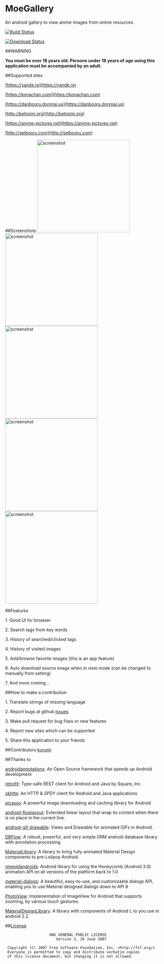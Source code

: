 # MoeGallery
An android gallery to view anime images from online resources

[![Build Status](https://travis-ci.org/kurumi-moe/MoeGallery.svg?branch=master)](https://travis-ci.org/kurumi-moe/MoeGallery)

[![Download Status](https://img.shields.io/github/downloads/kurumi-moe/MoeGallery/v1.1.0/total.svg)](https://github.com/kurumi-moe/MoeGallery/releases/download/v1.1.0/MoeGallery-v1.1.0.apk)

##WARNING

**You must be over 18 years old. Persons under 18 years of age using this application must be accompanied by an adult.**

##Supported sites 

[https://yande.re](https://yande.re)

[https://konachan.com](https://konachan.com)

[https://danbooru.donmai.us](https://danbooru.donmai.us)

[http://behoimi.org](http://behoimi.org)

[https://anime-pictures.net](https://anime-pictures.net)

[http://gelbooru.com](http://gelbooru.com)

##Screenshots
<img src="https://raw.githubusercontent.com/kurumi-moe/MoeGallery/master/screenshots/Screenshot_2015-06-28-14-48-57.jpg" alt="screenshot" width="300">
<img src="https://raw.githubusercontent.com/kurumi-moe/MoeGallery/master/screenshots/Screenshot_2015-06-28-14-49-59.jpg" alt="screenshot" width="300">
<img src="https://raw.githubusercontent.com/kurumi-moe/MoeGallery/master/screenshots/Screenshot_2015-06-28-14-50-26.jpg" alt="screenshot" width="300">
<img src="https://raw.githubusercontent.com/kurumi-moe/MoeGallery/master/screenshots/Screenshot_2015-06-28-14-50-44.jpg" alt="screenshot" width="300">
<img src="https://raw.githubusercontent.com/kurumi-moe/MoeGallery/master/screenshots/Screenshot_2015-06-28-14-51-13.jpg" alt="screenshot" width="300">

##Features

1\. Good UI for browser

2\. Search tags from key words

3\. History of searched/clicked tags

4\. History of visited images

5\. Add/browse favorite images (this is an app feature)

6\. Auto download source image when in view mode (can be changed to manually from setting)

7\. And more coming...

##How to make a contribution

1\. Translate strings of missing language

2\. Report bugs at github [Issues](https://github.com/kurumi-moe/MoeGallery/issues)

3\. Make pull request for bug fixes or new features

4\. Report new sites which can be supported

5\. Share this application to your friends

##Contributors
[kurumi](http://kurumi.moe)

##Thanks to

[androidannotations](https://github.com/excilys/androidannotations): An Open Source framework that speeds up Android development

[retrofit](https://github.com/square/retrofit): Type-safe REST client for Android and Java by Square, Inc.

[okhttp](https://github.com/square/okhttp): An HTTP & SPDY client for Android and Java applications

[picasso](https://github.com/square/picasso): A powerful image downloading and caching library for Android

[android-flowlayout](https://github.com/ApmeM/android-flowlayout): Extended linear layout that wrap its content when there is no place in the current line.

[android-gif-drawable](https://github.com/koral--/android-gif-drawable): Views and Drawable for animated GIFs in Android.

[DBFlow](https://github.com/Raizlabs/DBFlow): A robust, powerful, and very simple ORM android database library with annotation processing.

[MaterialLibrary](https://github.com/rey5137/material): A library to bring fully animated Material Design components to pre-Lolipop Android.

[nineoldandroids](https://github.com/JakeWharton/NineOldAndroids): Android library for using the Honeycomb (Android 3.0) animation API on all versions of the platform back to 1.0

[material-dialogs](https://github.com/afollestad/material-dialogs): A beautiful, easy-to-use, and customizable dialogs API, enabling you to use Material designed dialogs down to API 8

[PhotoView](https://github.com/chrisbanes/PhotoView): Implementation of ImageView for Android that supports zooming, by various touch gestures.

[MaterialDesignLibrary](https://github.com/navasmdc/MaterialDesignLibrary): A library with components of Android L to you use in android 2.2 

##[License](https://github.com/kurumi-moe/MoeGallery/blob/master/LICENSE.md)

```
                    GNU GENERAL PUBLIC LICENSE
                       Version 3, 29 June 2007

 Copyright (C) 2007 Free Software Foundation, Inc. <http://fsf.org/>
 Everyone is permitted to copy and distribute verbatim copies
 of this license document, but changing it is not allowed.
 ```
